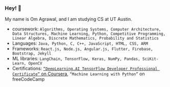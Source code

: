 ### Hey! 👋
My name is Om Agrawal, and I am studying CS at UT Austin. 
- coursework: `Algorithms, Operating Systems, Computer Architecture, Data Structures, Machine Learning,
Python, Competitive Programming, Linear Algebra, Discrete Mathematics, Probability and Statistics`
- Languages: `Java, Python, C, C++, JavaScript, HTML, CSS, ARM`  
- Frameworks: `React.js, Node.js, Angular.js, Flutter, Firebase, Bootstrap, Jekyll`  
- ML libraries: `LangChain, TensorFlow, Keras, NumPy, Pandas, SciKit-Learn, OpenCV`   
- Certifications: [`“DeepLearning.AI TensorFlow Developer Professional Certificate”` on Coursera](https://drive.google.com/file/d/1fdXHl5uYvam5Oyq3fcYQz--cadqHbL1y/view?usp=sharing), `“Machine Learning with Python”` on freeCodeCamp
